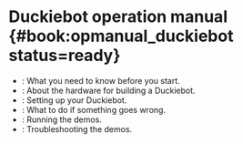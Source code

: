 # Duckiebot operation manual {#book:opmanual_duckiebot status=ready}



* [](#preliminaries): What you need to know before you start. 
* [](#db-opmanual-hw-prel): About the hardware for building a Duckiebot.
* [](#building-duckiebot-c0): Setting up your Duckiebot.
* [](#setup-troubleshooting): What to do if something goes wrong. 
* [](#demos): Running the demos. 
* [](#demos-troubleshooting): Troubleshooting the demos. 
